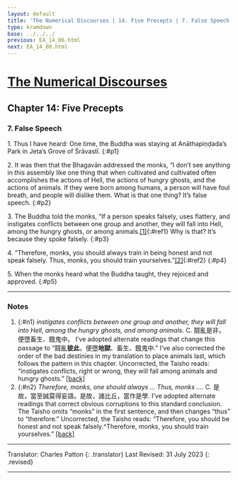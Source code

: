 ```yaml
---
layout: default
title: 'The Numerical Discourses | 14. Five Precepts | 7. False Speech'
type: kramdown
base: ../../../
previous: EA_14_06.html
next: EA_14_08.html
---
```


# [The Numerical Discourses](../index.html)
## Chapter 14: Five Precepts
### 7. False Speech

1\. Thus I have heard: One time, the Buddha was staying at Anāthapiṇḍada’s Park in Jeta’s Grove of Śrāvastī.
{:#p1}

2\. It was then that the Bhagavān addressed the monks, “I don’t see anything in this assembly like one thing that when cultivated and cultivated often accomplishes the actions of Hell, the actions of hungry ghosts, and the actions of animals. If they were born among humans, a person will have foul breath, and people will dislike them. What is that one thing? It’s false speech.
{:#p2}

3\. The Buddha told the monks, “If a person speaks falsely, uses flattery, and instigates conflicts between one group and another, they will fall into Hell, among the hungry ghosts, or among animals.[\[1\]](#n1){:#ref1} Why is that? It’s because they spoke falsely.
{:#p3}

4\. “Therefore, monks, you should always train in being honest and not speak falsely. Thus, monks, you should train yourselves.”[\[2\]](#n2){:#ref2}
{:#p4}

5\. When the monks heard what the Buddha taught, they rejoiced and approved.
{:#p5}

---

### Notes

1. {:#n1} <em>instigates conflicts between one group and another, they will fall into Hell, among the hungry ghosts, and among animals</em>. C. 鬪亂是非，便墮畜生、餓鬼中。 I’ve adopted alternate readings that change this passage to “鬪亂<strong>彼此</strong>，便墮<strong>地獄</strong>、畜生、餓鬼中.” I’ve also corrected the order of the bad destinies in my translation to place animals last, which follows the pattern in this chapter. Uncorrected, the Taisho reads: “instigates conflicts, right or wrong, they will fall among animals and hungry ghosts.” [\[back\]](#ref1)
2. {:#n2} <em>Therefore, monks, one should always … Thus, monks …</em>. C. 是故，當至誠莫得妄語。是故，諸比丘，當作是學. I’ve adopted alternate readings that correct obvious corruptions to this standard conclusion. The Taisho omits “monks” in the first sentence, and then changes “thus” to “therefore.” Uncorrected, the Taisho reads: “Therefore, you should be honest and not speak falsely.^Therefore, monks, you should train yourselves.” [\[back\]](#ref2)

---

Translator: Charles Patton
{: .translator}
Last Revised: 31 July 2023
{: .revised}

---